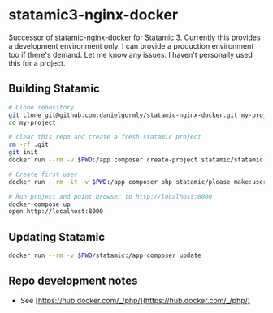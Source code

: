 # statamic3-nginx-docker

Successor of [statamic-nginx-docker](https://github.com/danielgormly/statamic-nginx-docker/) for Statamic 3. Currently this provides a development environment only. I can provide a production environment too if there's demand. Let me know any issues. I haven't personally used this for a project.

## Building Statamic
```bash
# Clone repository
git clone git@github.com:danielgormly/statamic-nginx-docker.git my-project
cd my-project

# clear this repo and create a fresh statamic project
rm -rf .git
git init
docker run --rm -v $PWD:/app composer create-project statamic/statamic statamic --prefer-dist --stability=dev

# Create first user
docker run --rm -it -v $PWD:/app composer php statamic/please make:user

# Run project and point browser to http://localhost:8000
docker-compose up
open http://localhost:8000 
```

## Updating Statamic
```bash
docker run --rm -v $PWD/statamic:/app composer update
```

## Repo development notes
- See [https://hub.docker.com/_/php/](https://hub.docker.com/_/php/)